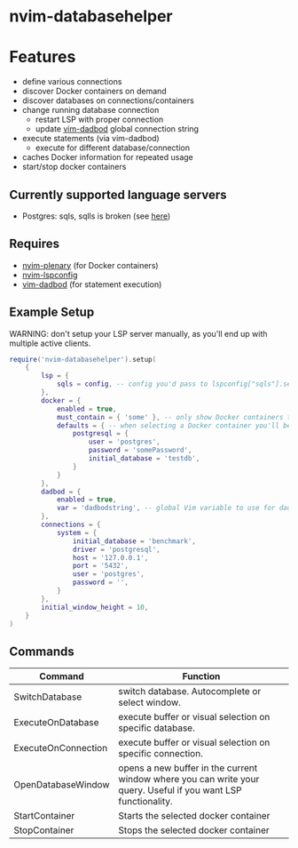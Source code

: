 # nvim-databasehelper

# Features

-   define various connections
-   discover Docker containers on demand
-   discover databases on connections/containers
-   change running database connection
    -   restart LSP with proper connection
    -   update [vim-dadbod](https://github.com/tpope/vim-dadbod) global connection string
-   execute statements (via vim-dadbod)
    -   execute for different database/connection
-   caches Docker information for repeated usage
-   start/stop docker containers

## Currently supported language servers

-   Postgres: sqls, sqlls is broken (see [here](https://github.com/joe-re/sql-language-server/issues/128))

## Requires

-   [nvim-plenary](https://github.com/nvim-lua/plenary.nvim) (for Docker containers)
-   [nvim-lspconfig](https://github.com/neovim/nvim-lspconfig)
-   [vim-dadbod](https://github.com/tpope/vim-dadbod) (for statement execution)

## Example Setup

WARNING: don't setup your LSP server manually, as you'll end up with multiple active clients.

```lua
require('nvim-databasehelper').setup(
    {
        lsp = {
            sqls = config, -- config you'd pass to lspconfig["sqls"].setup(). Omit the connections!
        },
        docker = {
            enabled = true,
            must_contain = { 'some' }, -- only show Docker containers that contain one of the given strings
            defaults = { -- when selecting a Docker container you'll be prompted for various parameters, you can define default values here
                postgresql = {
                    user = 'postgres',
                    password = 'somePassword',
                    initial_database = 'testdb',
                }
            }
        },
        dadbod = {
            enabled = true,
            var = 'dadbodstring', -- global Vim variable to use for dadbod ":DB g:<thisvariable> ..."
        },
        connections = {
            system = {
                initial_database = 'benchmark',
                driver = 'postgresql',
                host = '127.0.0.1',
                port = '5432',
                user = 'postgres',
                password = '',
            }
        },
        initial_window_height = 10,
    }
)
```

## Commands

| Command             | Function                                                                                                       |
| ------------------- | -------------------------------------------------------------------------------------------------------------- |
| SwitchDatabase      | switch database. Autocomplete or select window.                                                                |
| ExecuteOnDatabase   | execute buffer or visual selection on specific database.                                                       |
| ExecuteOnConnection | execute buffer or visual selection on specific connection.                                                     |
| OpenDatabaseWindow  | opens a new buffer in the current window where you can write your query. Useful if you want LSP functionality. |
| StartContainer      | Starts the selected docker container                                                                           |
| StopContainer       | Stops the selected docker container                                                                            |
